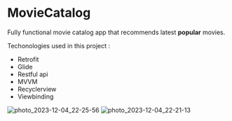 # MovieCatalog
Fully functional movie catalog app that recommends latest **popular** movies.

Techonologies used in this project :

* Retrofit
* Glide
* Restful api
* MVVM
* Recyclerview
* Viewbinding 


![photo_2023-12-04_22-25-56](https://github.com/kamyab9k/MovieCatalog/assets/126459043/4895ad35-ae97-4c11-8b1d-7562fc797ee3)
    ![photo_2023-12-04_22-21-13](https://github.com/kamyab9k/MovieCatalog/assets/126459043/039b0bfe-4092-480b-948d-dc6a4d976abd)





